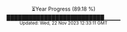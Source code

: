 <p align="center">
⏳Year Progress (89.18 %) <br>
██████████████████████████▁▁▁▁ <br>
<sub>Updated: Wed, 22 Nov 2023 12:33:11 GMT</sub>
</p>

